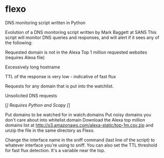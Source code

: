 # flexo
DNS monitoring script written in Python

Evolution of a DNS monitoring script written by Mark Baggett at SANS
This script will monitor DNS queries and responses, and will alert if it sees any of the following:

Requested domain is not in the Alexa Top 1 million requested websites (requires Alexa file)

Excessively long hostname

TTL of the response is very low - indicative of fast flux

Requests for any domain that is put into the watchlist.

Unsolicited DNS requests

[*] Requires Python and Scapy [*]

Put domains to be watched for in watch.domains
Put noisy domains you don't care about into whitelist.domain
Download the Alexa top million domains list at http://s3.amazonaws.com/alexa-static/top-1m.csv.zip and unzip the file in the same directory as Flexo.

Change the interface name in the sniff command (last line of the script) to whatever interface you're using to sniff.
You can also set the TTL threshold for fast flux detection. It's a variable near the top.
